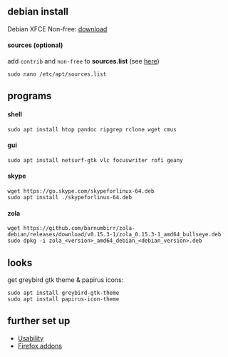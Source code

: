 ## debian install

Debian XFCE Non-free: [download](https://cdimage.debian.org/cdimage/unofficial/non-free/cd-including-firmware/current-live/amd64/iso-hybrid/)

#### sources (optional)

add `contrib` and `non-free` to **sources.list** (see [here](https://wiki.debian.org/SourcesList))

```
sudo nano /etc/apt/sources.list
```

## programs

#### shell

```
sudo apt install htop pandoc ripgrep rclone wget cmus 
```

#### gui

```
sudo apt install netsurf-gtk vlc focuswriter rofi geany
```

#### skype

```
wget https://go.skype.com/skypeforlinux-64.deb
sudo apt install ./skypeforlinux-64.deb
```

#### zola

```
wget https://github.com/barnumbirr/zola-debian/releases/download/v0.15.3-1/zola_0.15.3-1_amd64_bullseye.deb
sudo dpkg -i zola_<version>_amd64_debian_<debian_version>.deb
```

## looks

get greybird gtk theme & papirus icons:

```
sudo apt install greybird-gtk-theme
sudo apt install papirus-icon-theme
```

## further set up

- [Usability](/use.md)
- [Firefox addons](/firefox.md)